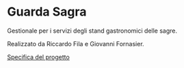 # Guarda Sagra
Gestionale per i servizi degli stand gastronomici delle sagre.

Realizzato da Riccardo Fila e Giovanni Fornasier.

[Specifica del progetto](https://drive.google.com/file/d/14wUUDq98m3vkcnOqvBHaSbN8Afueutpt/view?usp=sharing)